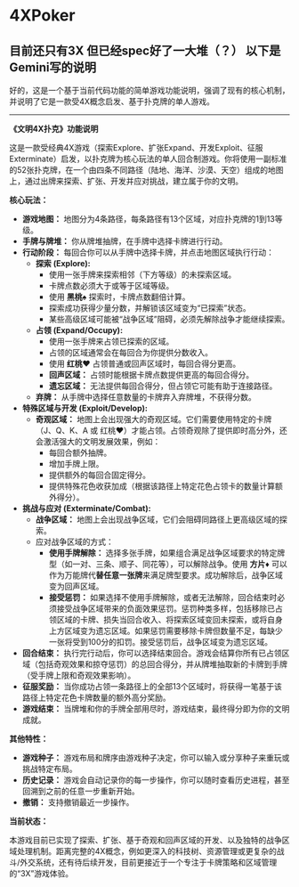 # 4XPoker

目前还只有3X 但已经spec好了一大堆（？）
以下是Gemini写的说明
---
好的，这是一个基于当前代码功能的简单游戏功能说明，强调了现有的核心机制，并说明了它是一款受4X概念启发、基于扑克牌的单人游戏。

---

**《文明4X扑克》功能说明**

这是一款受经典4X游戏（探索Explore、扩张Expand、开发Exploit、征服Exterminate）启发，以扑克牌为核心玩法的单人回合制游戏。你将使用一副标准的52张扑克牌，在一个由四条不同路径（陆地、海洋、沙漠、天空）组成的地图上，通过出牌来探索、扩张、开发并应对挑战，建立属于你的文明。

**核心玩法：**

*   **游戏地图：** 地图分为4条路径，每条路径有13个区域，对应扑克牌的1到13等级。
*   **手牌与牌堆：** 你从牌堆抽牌，在手牌中选择卡牌进行行动。
*   **行动阶段：** 每回合你可以从手牌中选择卡牌，并点击地图区域执行行动：
    *   **探索 (Explore):**
        *   使用一张手牌来探索相邻（下方等级）的未探索区域。
        *   卡牌点数必须大于或等于区域等级。
        *   使用 **黑桃♠** 探索时，卡牌点数翻倍计算。
        *   探索成功获得少量分数，并解锁该区域变为“已探索”状态。
        *   某些高级区域可能被“战争区域”阻碍，必须先解除战争才能继续探索。
    *   **占领 (Expand/Occupy):**
        *   使用一张手牌来占领已探索的区域。
        *   占领的区域通常会在每回合为你提供分数收入。
        *   使用 **红桃♥** 占领普通或回声区域时，每回合得分更高。
        *   **回声区域：** 占领时能根据卡牌点数提供更高的每回合得分。
        *   **遗忘区域：** 无法提供每回合得分，但占领它可能有助于连接路径。
    *   **弃牌：** 从手牌中选择任意数量的卡牌弃入弃牌堆，不获得分数。
*   **特殊区域与开发 (Exploit/Develop):**
    *   **奇观区域：** 地图上会出现强大的奇观区域。它们需要使用特定的卡牌（J、Q、K、A 或 红桃♥）才能占领。占领奇观除了提供即时高分外，还会激活强大的文明发展效果，例如：
        *   每回合额外抽牌。
        *   增加手牌上限。
        *   提供额外的每回合固定得分。
        *   提供特殊花色收获加成（根据该路径上特定花色占领卡的数量计算额外得分）。
*   **挑战与应对 (Exterminate/Combat):**
    *   **战争区域：** 地图上会出现战争区域，它们会阻碍同路径上更高级区域的探索。
    *   应对战争区域的方式：
        *   **使用手牌解除：** 选择多张手牌，如果组合满足战争区域要求的特定牌型（如一对、三条、顺子、同花等），可以解除战争。使用 **方片♦** 可以作为万能牌代**替任意一张牌**来满足牌型要求。成功解除后，战争区域变为回声区域。
        *   **接受惩罚：** 如果选择不使用手牌解除，或者无法解除，回合结束时必须接受战争区域带来的负面效果惩罚。惩罚种类多样，包括移除已占领区域的卡牌、损失当回合收入、将探索区域变回未探索，或将自身上方区域变为遗忘区域。如果惩罚需要移除卡牌但数量不足，每缺少一张将受到100分的扣罚。接受惩罚后，战争区域变为遗忘区域。
*   **回合结束：** 执行完行动后，你可以选择结束回合。游戏会结算你所有已占领区域（包括奇观效果和掠夺惩罚）的总回合得分，并从牌堆抽取新的卡牌到手牌（受手牌上限和奇观效果影响）。
*   **征服奖励：** 当你成功占领一条路径上的全部13个区域时，将获得一笔基于该路径上特定花色卡牌数量的额外高分奖励。
*   **游戏结束：** 当牌堆和你的手牌全部用尽时，游戏结束，最终得分即为你的文明成就。

**其他特性：**

*   **游戏种子：** 游戏布局和牌序由游戏种子决定，你可以输入或分享种子来重玩或挑战特定布局。
*   **历史记录：** 游戏会自动记录你的每一步操作，你可以随时查看历史进程，甚至回溯到之前的任意一步重新开始。
*   **撤销：** 支持撤销最近一步操作。

**当前状态：**

本游戏目前已实现了探索、扩张、基于奇观和回声区域的开发、以及独特的战争区域处理机制。距离完整的4X概念，例如更深入的科技树、资源管理或更复杂的战斗/外交系统，还有待后续开发，目前更接近于一个专注于卡牌策略和区域管理的“3X”游戏体验。
